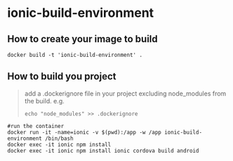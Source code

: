 # ionic-build-environment


## How to create your image to build

```
docker build -t 'ionic-build-environment' .
```

## How to build you project

> add a .dockerignore file in your project excluding node_modules from the build.
> e.g.
> ```
> echo "node_modules" >> .dockerignore
> ```
```
#run the container
docker run -it -name=ionic -v $(pwd):/app -w /app ionic-build-environment /bin/bash
docker exec -it ionic npm install
docker exec -it ionic npm install ionic cordova build android
```
